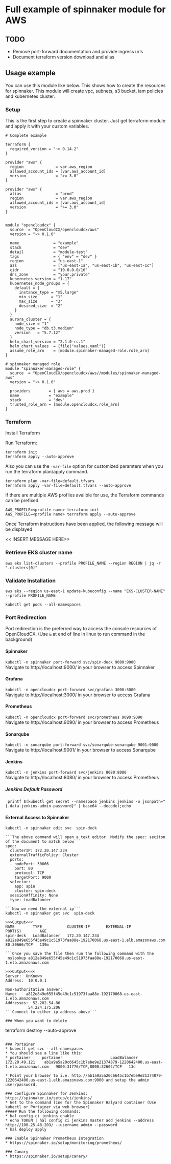 # Full example of spinnaker module for AWS

## TODO
- Remove port-forward documentation and provide ingress urls
- Document terraform version download and alias



## Usage example
You can use this module like below. This shows how to create the resources for spinnaker. This module will create vpc, subnets, s3 bucket, iam policies and kubernetes cluster.

### Setup
This is the first step to create a spinnaker cluster. Just get terraform module and apply it with your custom variables.
```hcl
# Complete example

terraform {
  required_version = "~> 0.14.2"
}

provider "aws" {
  region              = var.aws_region
  allowed_account_ids = [var.aws_account_id]
  version             = ">= 3.0"
}

provider "aws" {
  alias               = "prod"
  region              = var.aws_region
  allowed_account_ids = [var.aws_account_id]
  version             = ">= 3.0"
}


module "opencloudcx" {
  source  = "OpenCloudCX/opencloudcx/aws"
  version = "~> 0.1.0"

  name               = "example"
  stack              = "dev"
  detail             = "module-test"
  tags               = { "env" = "dev" }
  region             = "us-east-1"
  azs                = ["us-east-1a", "us-east-1b", "us-east-1c"]
  cidr               = "10.0.0.0/16"
  dns_zone           = "your.private"
  kubernetes_version = "1.17"
  kubernetes_node_groups = {
    default = {
      instance_type = "m5.large"
      min_size      = "1"
      max_size      = "3"
      desired_size  = "2"
    }
  }
  aurora_cluster = {
    node_size = "1"
    node_type = "db.t3.medium"
    version   = "5.7.12"
  }
  helm_chart_version = "2.1.0-rc.1"
  helm_chart_values  = [file("values.yaml")]
  assume_role_arn    = [module.spinnaker-managed-role.role_arn]
}

# spinnaker managed role
module "spinnaker-managed-role" {
  source  = "OpenCloudCX/opencloudcx/aws//modules/spinnaker-managed-aws"
  version = "~> 0.1.0"

  providers        = { aws = aws.prod }
  name             = "example"
  stack            = "dev"
  trusted_role_arn = [module.opencloudcx.role_arn]
}
```
### Terraform

Install Terraform

Run Terraform:
```
terraform init
terraform apply --auto-approve
```
Also you can use the `-var-file` option for customized paramters when you run the terraform plan/apply command.
```
terraform plan -var-file=default.tfvars
terraform apply -var-file=default.tfvars --auto-approve
```

If there are multiple AWS profiles availble for use, the Terraform commands can be prefixed 
```
AWS_PROFILE=<profile name> terraform init
AWS_PROFILE=<profile name> terraform apply --autu-approve
```

Once Terraform instructions have been applied, the following message will be displayed 

<< INSERT MESSAGE HERE>>
### Retrieve EKS cluster name 
```aws eks list-clusters --profile PROFILE_NAME --region REGION | jq -r ".clusters[0]"```

### Validate Installation

```aws eks --region us-east-1 update-kubeconfig --name "EKS-CLUSTER-NAME" --profile PROFILE_NAME```

```kubectl get pods --all-namespaces```
### Port Redirection

Port redirection is the preferred way to access the console resources of OpenCloudCX. (Use ```&``` at end of line in linux to run command in the background)

#### Spinnaker
```kubectl -n spinnaker port-forward svc/spin-deck 9000:9000```<br />
Navigate to http://localhost:9000/ in your browser to access Spinnaker

#### Grafana
```kubectl -n opencloudcx port-forward svc/grafana 3000:3000```<br />
Navigate to http://localhost:3000/ in your browser to access Grafana

#### Prometheus
```kubectl -n opencloudcx port-forward svc/prometheus 9090:9090```<br />
Navigate to http://localhost:9090/ in your browser to access Prometheus

#### Sonarqube
```kubectl -n sonarqube port-forward svc/sonarqube-sonarqube 9001:9000```<br />
Navigate to http://localhost:9001/ in your browser to access Sonarqube

#### Jenkins
```kubectl -n jenkins port-forward svc/jenkins 8080:8080```<br />
Navigate to http://localhost:8080/ in your browser to access Prometheus
##### Jenkins Default Password
``` printf $(kubectl get secret --namespace jenkins jenkins -o jsonpath="{.data.jenkins-admin-password}" | base64 --decode);echo```


#### External Access to Spinnaker
```Run the following command to change node type to LoadBalancer
kubectl -n spinnaker edit svc  spin-deck

```The above command will open a text editor. Modify the spec: seciton of the document to match below```
spec:
  clusterIP: 172.20.147.234
  externalTrafficPolicy: Cluster
  ports:
  - nodePort: 30666
    port: 80
    protocol: TCP
    targetPort: 9000
  selector:
    app: spin
    cluster: spin-deck
  sessionAffinity: None
  type: LoadBalancer
  
```Now we need the external ip```
kubectl -n spinnaker get svc  spin-deck

>>>Output<<<
NAME        TYPE           CLUSTER-IP       EXTERNAL-IP                                                              PORT(S)        AGE
spin-deck   LoadBalancer   172.20.147.234   a812e849e655f45e49c1c51973faa88e-192170068.us-east-1.elb.amazonaws.com   80:30666/TCP   139m

```Once you save the file then run the following command with the 
 nslookup a812e849e655f45e49c1c51973faa88e-192170068.us-east-1.elb.amazonaws.com

>>>Output<<<<
Server:  UnKnown
Address:  10.0.0.1

Non-authoritative answer:
Name:    a812e849e655f45e49c1c51973faa88e-192170068.us-east-1.elb.amazonaws.com
Addresses:  52.202.54.86
          54.224.175.206
```Connect to either ip address above```

### When you want to delete
```
terraform destroy --auto-approve
```

### Portainer
* kubectl get svc --all-namespaces
* You should see a line like this:
* portainer     portainer                     LoadBalancer   172.20.49.121    ab1a9a5a20c6645c1b7ebe9e21374879-1220642400.us-east-1.elb.amazonaws.com   9000:31776/TCP,8000:32602/TCP   13d

* Point your browser to i.e. http://ab1a9a5a20c6645c1b7ebe9e21374879-1220642400.us-east-1.elb.amazonaws.com:9000 and setup the admin user/password. 

### Configure Spinnaker for Jenkins: https://spinnaker.io/setup/ci/jenkins/
* Get to the command line for the Spinnaker Halyard container (Use kubectl or Portainer via web browser)
##### Run the following commands:
* hal config ci jenkins enable
* echo TOKEN | hal config ci jenkins master add jenkins --address http://100.25.48.203/ --username admin --password
* hal deploy apply

### Enable Spinnaker Prometheus Integration
* https://spinnaker.io/setup/monitoring/prometheus/

### Canary
* https://spinnaker.io/setup/canary/
